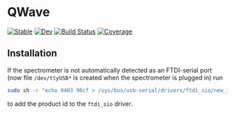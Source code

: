 # QWave

[![Stable](https://img.shields.io/badge/docs-stable-blue.svg)](https://jqfeld.github.io/QWave.jl/stable/)
[![Dev](https://img.shields.io/badge/docs-dev-blue.svg)](https://jqfeld.github.io/QWave.jl/dev/)
[![Build Status](https://github.com/jqfeld/QWave.jl/actions/workflows/CI.yml/badge.svg?branch=main)](https://github.com/jqfeld/QWave.jl/actions/workflows/CI.yml?query=branch%3Amain)
[![Coverage](https://codecov.io/gh/jqfeld/QWave.jl/branch/main/graph/badge.svg)](https://codecov.io/gh/jqfeld/QWave.jl)

## Installation

If the spectrometer is not automatically detected as an FTDI-serial port (now
file `/dev/ttyUSB*` is created when the spectrometer is plugged in) run 
```sh
sudo sh -c "echo 0403 90cf > /sys/bus/usb-serial/drivers/ftdi_sio/new_id"
```
to add the product id to the `ftdi_sio` driver.
